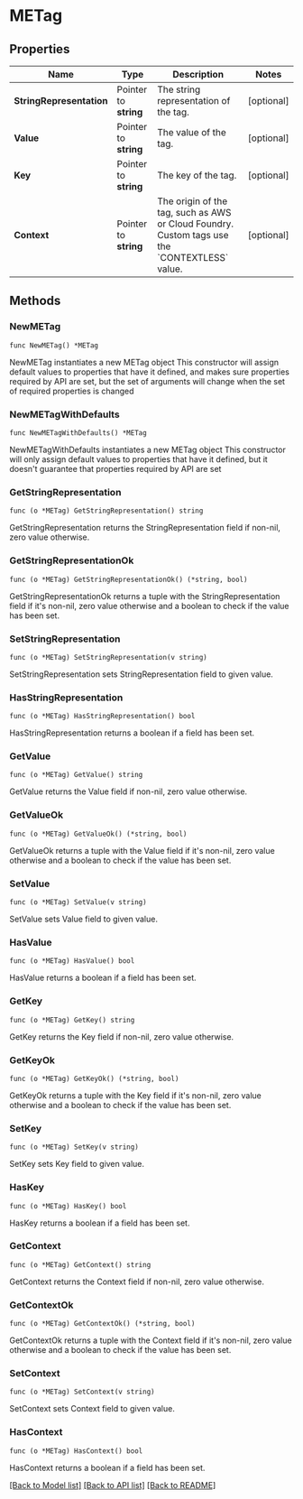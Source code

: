 # METag

## Properties

Name | Type | Description | Notes
------------ | ------------- | ------------- | -------------
**StringRepresentation** | Pointer to **string** | The string representation of the tag. | [optional] 
**Value** | Pointer to **string** | The value of the tag. | [optional] 
**Key** | Pointer to **string** | The key of the tag. | [optional] 
**Context** | Pointer to **string** | The origin of the tag, such as AWS or Cloud Foundry.    Custom tags use the &#x60;CONTEXTLESS&#x60; value. | [optional] 

## Methods

### NewMETag

`func NewMETag() *METag`

NewMETag instantiates a new METag object
This constructor will assign default values to properties that have it defined,
and makes sure properties required by API are set, but the set of arguments
will change when the set of required properties is changed

### NewMETagWithDefaults

`func NewMETagWithDefaults() *METag`

NewMETagWithDefaults instantiates a new METag object
This constructor will only assign default values to properties that have it defined,
but it doesn't guarantee that properties required by API are set

### GetStringRepresentation

`func (o *METag) GetStringRepresentation() string`

GetStringRepresentation returns the StringRepresentation field if non-nil, zero value otherwise.

### GetStringRepresentationOk

`func (o *METag) GetStringRepresentationOk() (*string, bool)`

GetStringRepresentationOk returns a tuple with the StringRepresentation field if it's non-nil, zero value otherwise
and a boolean to check if the value has been set.

### SetStringRepresentation

`func (o *METag) SetStringRepresentation(v string)`

SetStringRepresentation sets StringRepresentation field to given value.

### HasStringRepresentation

`func (o *METag) HasStringRepresentation() bool`

HasStringRepresentation returns a boolean if a field has been set.

### GetValue

`func (o *METag) GetValue() string`

GetValue returns the Value field if non-nil, zero value otherwise.

### GetValueOk

`func (o *METag) GetValueOk() (*string, bool)`

GetValueOk returns a tuple with the Value field if it's non-nil, zero value otherwise
and a boolean to check if the value has been set.

### SetValue

`func (o *METag) SetValue(v string)`

SetValue sets Value field to given value.

### HasValue

`func (o *METag) HasValue() bool`

HasValue returns a boolean if a field has been set.

### GetKey

`func (o *METag) GetKey() string`

GetKey returns the Key field if non-nil, zero value otherwise.

### GetKeyOk

`func (o *METag) GetKeyOk() (*string, bool)`

GetKeyOk returns a tuple with the Key field if it's non-nil, zero value otherwise
and a boolean to check if the value has been set.

### SetKey

`func (o *METag) SetKey(v string)`

SetKey sets Key field to given value.

### HasKey

`func (o *METag) HasKey() bool`

HasKey returns a boolean if a field has been set.

### GetContext

`func (o *METag) GetContext() string`

GetContext returns the Context field if non-nil, zero value otherwise.

### GetContextOk

`func (o *METag) GetContextOk() (*string, bool)`

GetContextOk returns a tuple with the Context field if it's non-nil, zero value otherwise
and a boolean to check if the value has been set.

### SetContext

`func (o *METag) SetContext(v string)`

SetContext sets Context field to given value.

### HasContext

`func (o *METag) HasContext() bool`

HasContext returns a boolean if a field has been set.


[[Back to Model list]](../README.md#documentation-for-models) [[Back to API list]](../README.md#documentation-for-api-endpoints) [[Back to README]](../README.md)


